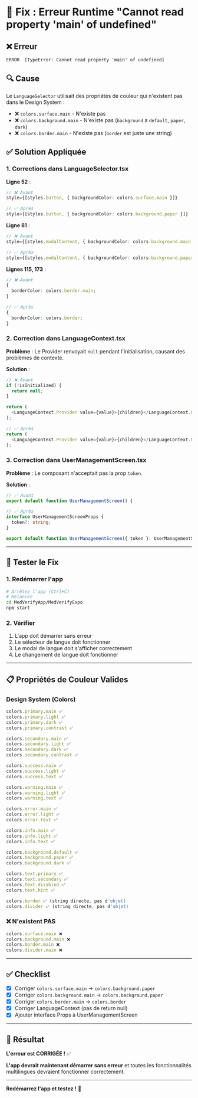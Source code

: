 # 🔧 Fix : Erreur Runtime "Cannot read property 'main' of undefined"

## ❌ Erreur

```
ERROR  [TypeError: Cannot read property 'main' of undefined]
```

## 🔍 Cause

Le `LanguageSelector` utilisait des propriétés de couleur qui n'existent pas dans le Design System :

- ❌ `colors.surface.main` - N'existe pas
- ❌ `colors.background.main` - N'existe pas (`background` a `default`, `paper`, `dark`)
- ❌ `colors.border.main` - N'existe pas (`border` est juste une string)

## ✅ Solution Appliquée

### 1. Corrections dans LanguageSelector.tsx

**Ligne 52** :

```typescript
// ❌ Avant
style={[styles.button, { backgroundColor: colors.surface.main }]}

// ✅ Après
style={[styles.button, { backgroundColor: colors.background.paper }]}
```

**Ligne 81** :

```typescript
// ❌ Avant
style={[styles.modalContent, { backgroundColor: colors.background.main }]}

// ✅ Après
style={[styles.modalContent, { backgroundColor: colors.background.paper }]}
```

**Lignes 115, 173** :

```typescript
// ❌ Avant
{
  borderColor: colors.border.main;
}

// ✅ Après
{
  borderColor: colors.border;
}
```

### 2. Correction dans LanguageContext.tsx

**Problème** : Le Provider renvoyait `null` pendant l'initialisation, causant des problèmes de contexte.

**Solution** :

```typescript
// ❌ Avant
if (!isInitialized) {
  return null;
}

return (
  <LanguageContext.Provider value={value}>{children}</LanguageContext.Provider>
);

// ✅ Après
return (
  <LanguageContext.Provider value={value}>{children}</LanguageContext.Provider>
);
```

### 3. Correction dans UserManagementScreen.tsx

**Problème** : Le composant n'acceptait pas la prop `token`.

**Solution** :

```typescript
// ✅ Avant
export default function UserManagementScreen() {

// ✅ Après
interface UserManagementScreenProps {
  token?: string;
}

export default function UserManagementScreen({ token }: UserManagementScreenProps) {
```

---

## 🧪 Tester le Fix

### 1. Redémarrer l'app

```bash
# Arrêtez l'app (Ctrl+C)
# Relancez
cd MedVerifyApp/MedVerifyExpo
npm start
```

### 2. Vérifier

1. L'app doit démarrer sans erreur
2. Le sélecteur de langue doit fonctionner
3. Le modal de langue doit s'afficher correctement
4. Le changement de langue doit fonctionner

---

## 📋 Propriétés de Couleur Valides

### Design System (Colors)

```typescript
colors.primary.main ✅
colors.primary.light ✅
colors.primary.dark ✅
colors.primary.contrast ✅

colors.secondary.main ✅
colors.secondary.light ✅
colors.secondary.dark ✅
colors.secondary.contrast ✅

colors.success.main ✅
colors.success.light ✅
colors.success.text ✅

colors.warning.main ✅
colors.warning.light ✅
colors.warning.text ✅

colors.error.main ✅
colors.error.light ✅
colors.error.text ✅

colors.info.main ✅
colors.info.light ✅
colors.info.text ✅

colors.background.default ✅
colors.background.paper ✅
colors.background.dark ✅

colors.text.primary ✅
colors.text.secondary ✅
colors.text.disabled ✅
colors.text.hint ✅

colors.border ✅ (string directe, pas d'objet)
colors.divider ✅ (string directe, pas d'objet)
```

### ❌ N'existent PAS

```typescript
colors.surface.main ❌
colors.background.main ❌
colors.border.main ❌
colors.divider.main ❌
```

---

## ✅ Checklist

- [x] Corriger `colors.surface.main` → `colors.background.paper`
- [x] Corriger `colors.background.main` → `colors.background.paper`
- [x] Corriger `colors.border.main` → `colors.border`
- [x] Corriger LanguageContext (pas de return null)
- [x] Ajouter interface Props à UserManagementScreen

---

## 🎉 Résultat

**L'erreur est CORRIGÉE !** ✅

**L'app devrait maintenant démarrer sans erreur** et toutes les fonctionnalités multilingues devraient fonctionner correctement.

---

**Redémarrez l'app et testez !** 🚀




